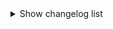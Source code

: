 <details><summary>Show changelog list</summary>

# 2.0.1
+ Added custom radio musics:
  - [help_urself.mp3](https://audio.jukehost.co.uk/GuKJIPv6J8VRlrpKJdXb9WaffqpwLlYy)
  - [M2LT.mp3](https://audio.jukehost.co.uk/c5sN9emtVaUIZeqFqsMjbYDhJEhZM8fk)
  - [WASTE.mp3](https://audio.jukehost.co.uk/MZ9WUsaVcCDfxP3XPgwvZkXniWdn5T0k)
+ Other:
  - Fixed `README.md`
# 2.0.0
+ Added mods:
  - [BetterSprayPaint](https://thunderstore.io/c/lethal-company/p/taffyko/BetterSprayPaint/)
  - [Corporate Restructure](https://thunderstore.io/c/lethal-company/p/Jamil/Corporate_Restructure/)
  - [DiscountAlert](https://thunderstore.io/c/lethal-company/p/akechii/DiscountAlert/)
  - [Diversity](https://thunderstore.io/c/lethal-company/p/IntegrityChaos/Diversity/)
  - [FPSSpectate](https://thunderstore.io/c/lethal-company/p/5Bit/FPSSpectate/)
  - [KarmaForBeingAnnoying](https://thunderstore.io/c/lethal-company/p/CTMods/KarmaForBeingAnnoying/)
  - [MoreItems](https://thunderstore.io/c/lethal-company/p/Drakorle/MoreItems/)
  - [Permanent Ladder](https://thunderstore.io/c/lethal-company/p/Silvercore/Permanent_Ladder/)
  - [QuickRestart](https://thunderstore.io/c/lethal-company/p/AllToasters/QuickRestart/)
+ Updated mods:
  - [BetterItemScan](https://thunderstore.io/c/lethal-company/p/PopleZoo/BetterItemScan/) `2.1.6 > 2.1.8`
  - [Coroner](https://thunderstore.io/c/lethal-company/p/EliteMasterEric/Coroner/) `1.4.2 > 1.5.3`
  - [DetailedScan](https://thunderstore.io/c/lethal-company/p/fivetoofive/DetailedScan/) `1.1.2 > 1.2.1`
  - [HotbarPlus](https://thunderstore.io/c/lethal-company/p/FlipMods/HotbarPlus/) `1.3.4 > 1.4.7`
  - [IntroTweaks](https://thunderstore.io/c/lethal-company/p/Owen3H/IntroTweaks/) `1.2.2 > 1.4.0`
  - [LateCompany](https://thunderstore.io/c/lethal-company/p/anormaltwig/LateCompany/) `1.0.6 > 1.0.9`
  - [Lategame_Upgrades](https://thunderstore.io/c/lethal-company/p/malco/Lategame_Upgrades/) `2.7.1 > 2.8.6`
  - [LC_API](https://thunderstore.io/c/lethal-company/p/2018/LC_API/) `2.2.0 > 3.3.0`
  - [LethalLib](https://thunderstore.io/c/lethal-company/p/Evaisa/LethalLib/) `0.7.0 > 0.10.1`
  - [Mimics](https://thunderstore.io/c/lethal-company/p/x753/Mimics/) `2.2.1 > 2.3.0`
  - [ReservedFlashlightSlot](https://thunderstore.io/c/lethal-company/p/FlipMods/ReservedFlashlightSlot/) `1.4.5 > 1.5.5`
  - [ReservedItemSlotCore](https://thunderstore.io/c/lethal-company/p/FlipMods/ReservedItemSlotCore/) `1.4.4 > 1.7.7`
  - [ReservedWalkieSlot](https://thunderstore.io/c/lethal-company/p/FlipMods/ReservedWalkieSlot/) `1.4.6 > 1.5.3`
  - [TerminalApi](https://thunderstore.io/c/lethal-company/p/NotAtomicBomb/TerminalApi/) `1.4.0 > 1.5.0`
  - [TooManySuits](https://thunderstore.io/c/lethal-company/p/Verity/TooManySuits/) `1.0.4 > 1.0.5`
+ Other:
  - Fixed `README.md`
  - Fixed `LICENSE`
  - Updated mods configuration
> **Happy new year of 2024 to everyone, much love!**
> - We have improved a lot our modpack, after using it for more than one month, the game seemed to be a little boring, so we added mods that improve gameplay and lifetime of the game, we will continue to add more mods that we like in the future, hope you guys will like it, and if you don't, you can disable the new mods, or play on older versions of the modpack!
# 1.3.0
+ Added mods:
  - [AlwaysHearActiveWalkies](https://thunderstore.io/c/lethal-company/p/Suskitech/AlwaysHearActiveWalkies/)
  - [BetterItemScan](https://thunderstore.io/c/lethal-company/p/PopleZoo/BetterItemScan/)
  - [Coroner](https://thunderstore.io/c/lethal-company/p/EliteMasterEric/Coroner/)
  - [ScalingStartCredits](https://thunderstore.io/c/lethal-company/p/sunnobunno/ScalingStartCredits/)
  - [ObjectVolumeController](https://thunderstore.io/c/lethal-company/p/FlipMods/ObjectVolumeController/)
+ Removed mods:
  - [Boombox Controller](https://thunderstore.io/c/lethal-company/p/KoderTeh/Boombox_Controller/)
  - [LCBetterSaves](https://thunderstore.io/c/lethal-company/p/Pooble/LCBetterSaves/)
  - [ShipLobby](https://thunderstore.io/c/lethal-company/p/tinyhoot/ShipLobby/)
  - [ShipLoot](https://thunderstore.io/c/lethal-company/p/tinyhoot/ShipLoot/)
+ Updated mods:
  - [Lategame_Upgrades](https://thunderstore.io/c/lethal-company/p/malco/Lategame_Upgrades/) `2.6.1 > 2.7.1`
  - [Mimics](https://thunderstore.io/c/lethal-company/p/x753/Mimics/) `2.2.0 > 2.2.1`
# 1.2.1
+ Other:
  - [GitHub](https://github.com/SKAREZ/FREAKS-Modpack/) repository created
  - Changed the keybinds for Night Vision toggle from `leftAlt` to `N`
  - Fixed `README.md`
  - Fixed `CHANGELOG.md`
# 1.2.0
+ Added mods:
  - [Boombox Controller](https://thunderstore.io/c/lethal-company/p/KoderTeh/Boombox_Controller/)
  - [HDLethalCompany](https://thunderstore.io/c/lethal-company/p/Sligili/HDLethalCompany/)
  - [Lategame_Upgrades](https://thunderstore.io/c/lethal-company/p/malco/Lategame_Upgrades/)
+ Removed mods:
  - [ObjectVolumeController](https://thunderstore.io/c/lethal-company/p/FlipMods/ObjectVolumeController/)
+ Updated mods:
  - [BepInUtils](https://thunderstore.io/c/lethal-company/p/Ozone/BepInUtils/) `1.2.0 > 1.2.1`
  - [HotbarPlus](https://thunderstore.io/c/lethal-company/p/FlipMods/HotbarPlus/) `1.3.2 > 1.3.4`
  - [Mimics](https://thunderstore.io/c/lethal-company/p/x753/Mimics/) `2.1.0 > 2.2.0`
  - [More_Emotes](https://thunderstore.io/c/lethal-company/p/Sligili/More_Emotes/) `1.2.1 > 1.2.2`
  - [SuitSaver](https://thunderstore.io/c/lethal-company/p/Hexnet111/SuitSaver/) `1.1.1 > 1.1.2`
# 1.1.0
+ Added mods:
  - [Mimics](https://thunderstore.io/c/lethal-company/p/x753/Mimics/)
+ Updated mods:
  - [BepInUtils](https://thunderstore.io/c/lethal-company/p/Ozone/BepInUtils/) `1.1.0 > 1.2.0`
  - [Helmet_Cameras](https://thunderstore.io/c/lethal-company/p/RickArg/Helmet_Cameras/) `2.1.3 > 2.1.5`
  - [HotbarPlus](https://thunderstore.io/c/lethal-company/p/FlipMods/HotbarPlus/) `1.3.1 > 1.3.2`
  - [LateCompany](https://thunderstore.io/c/lethal-company/p/anormaltwig/LateCompany/) `1.0.4 > 1.0.6`
  - [LC_API](https://thunderstore.io/c/lethal-company/p/2018/LC_API/) `2.1.1 > 2.2.0`
  - [LCBetterSaves](https://thunderstore.io/c/lethal-company/p/Pooble/LCBetterSaves/) `1.4.0 > 1.5.0`
  - [More_Emotes](https://thunderstore.io/c/lethal-company/p/Sligili/More_Emotes/) `1.1.1 > 1.2.1`
  - [More_Suits](https://thunderstore.io/c/lethal-company/p/x753/More_Suits/) `1.3.3 > 1.4.1`
  - [More_Company](https://thunderstore.io/c/lethal-company/p/notnotnotswipez/MoreCompany/) `1.7.1 > 1.7.2`
  - [Skinwalkers](https://thunderstore.io/c/lethal-company/p/RugbugRedfern/Skinwalkers/) `2.0.0 > 2.0.1`
  - [SuitSaver](https://thunderstore.io/c/lethal-company/p/Hexnet111/SuitSaver/) `1.0.2 > 1.1.1`
  - [TerminalApi](https://thunderstore.io/c/lethal-company/p/NotAtomicBomb/TerminalApi/) `1.3.2 > 1.4.0`
  - [TooManySuits](https://thunderstore.io/c/lethal-company/p/Verity/TooManySuits/) `1.0.1 > 1.0.4`
+ Added custom boombox musics:
  - [Les_demons_de_minuit.mp3](https://www.youtube.com/watch?v=OP1Q1flNbVA)
# 1.0.0
+ Release

</details>
